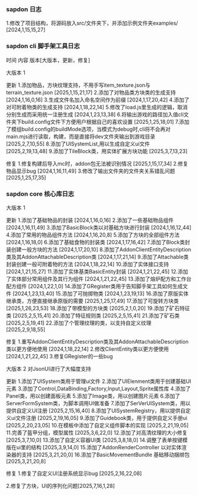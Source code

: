 ### sapdon 日志
1.修改了项目结构，将源码放入src/文件夹下，并添加示例文件夹examples/ [2024,1,15,15,27]



### sapdon cli 脚手架工具日志
时间 内容 版本[大版本，更新，修复]

大版本 1

更新
1.添加物品，方块纹理支持，不用手写item_texture.json与terrain_texture.json [2025,1,15,21,17]
2.添加了对物品类方块类的生成支持 [2024,1,16,0,16]
3.生成文件名加入命名空间作为前缀 [2024,1,17,20,42]
4.添加了对可附着物类的生成支持 [2024,1,18,22,14]
5.修改了load.js里生成的逻辑，取消分别生成而采用统一注册生成 [2024,1,23,13,38]
6.将输出游戏的路径加入值cli文件夹下build.config文件下方便用户根据自己的喜欢设置 [2025,1,25,18,01]
7.添加了模组build.config的buildMode选项，当模式为debug时,cli将不会再对main.mjs进行读取，构建，而是直接将dev文件夹输出到游戏目录 [2025,2,7,10,55]
8.添加了UISystemList,用以生成自定义ui文件 [2025,2,19,13,48]
9.添加了TileBlock类，用实体扩展方块功能 [2025,3,7,13,23]

修复
1.修复构建后导入mc时，addon包无法被识别情况 [2025,1,15,17,34] 
2.修复物品显示bug [2024,1,16,11,49]
3.修改了输出文件夹的文件夹关系错乱问题  [2025,1,25,17,35]




### sapdon core 核心库日志

大版本 1

更新
1.添加了基础物品的封装 [2024,1,16,0,16]
2.添加了一些基础物品组件 [2024,1,16,11,49]
3.添加了BasicBlock类以对基础方块进行封装 [2024,1,16,12,44]
4.添加了常用的物品组件方法 [2024,1,16,20,8]
5.添加了方块的全部组件方法 [2024,1,16,18,0]
6.添加了基础食物的封装类 [2024,1,17,16,42]
7.添加了Block类封装创建一般方块的方法 [2024,1,17,20,10]
8.添加了AddonClientEntityDescription类及其AddonAttachableDescription类  [2024,1,17,21,14]
9.添加了Attachable类封装创建一般可附着物的方法 [2024,1,18,22,14]
10.添加了实体接口支持 [2024,1,21,15,27]
11.添加了实体基类BasicEntity封装  [2024,1,21,22,45]
12.添加了实体部分常用组件及其行为组件  [2024,1,21,22,45]
13.添加了熔炉配方和工作台配方组件 [2024,1,22,1,0]
14.添加了GRegister类用于告知脚手架工具如何生成文件 [2024,1,23,13,40]
15.添加了可抛掷物类 [2024,1,23,19,13]
16.添加了原版实体继承类，方便直接继承原版的需要 [2025,1,25,17,49]
17.添加了可旋转方块类   [2025,1,26,23,53]
18.添加了带模型的方块类 [2025,2,1,0,20]
19.添加了矿石特征类   [2025,2,5,15,41]
20.添加了特征规则类   [2025,2,5,15,41]
21.添加了矿石类   [2025,2,5,19,41]
22.添加了个管理纹理的类，以支持自定义纹理 [2025,2,9,18,55]

修复
1.重写AddonClientEntityDescription类及其AddonAttachableDescription类以更方便地使用 [2024,1,18,22,14]
2.修改ClientEntity类以更方便使用 [2024,1,21,22,45]
3.修复GRegister的一些bug


大版本 2
对JsonUI进行了大幅度支持

更新
1.添加了UISystem类用于管理ui文件
2.添加了UIElenment类用于创建基础UI元素
3.添加了Control,DataBinding,Factory,Input,Layout,Sprite属性库
4.添加了Panel类，用以创建面板元素
5.添加了Image类，用以创建图片元素
6.添加了ServerFormSystem类，为脚本调用UI做准备
7.添加了SerVerUISystem类，用以提供自定义UI注册 [2025,2,15,16,40]
8.添加了UISystemRegistry，用以提供自定义ui文件注册 [2025,2,19,16,05]
9.添加了Guidebook类，用于提供自定义手册ui [2025,2,20,23,05]
10.在模板中添加了自定义组件脚本的实现 [2025,2,21,19,05]
11.完善了盔甲分组，模型属性 [2025,3,6,22,0]
12.添加了对高清纹理的大小修复 [2025,3,7,10,0]
13.添加了自定义容器UI类 [2025,3,8,18,0]
14.调整了表单按键模版在ui里的结构 [2025,3,9,14,0]
15.添加了AddonRenderController 以对实体渲染器的支持 [2025,3,21,20,0]
16.添加了BasicMovementBundle 基础移动捆绑包 [2025,3,21,20,8]

修复
1.修复了自定义UI注册系统显示bug [2025,2,16,22,08]

2.修复了方块，UI的序列化问题[2025,7,16,1,28]